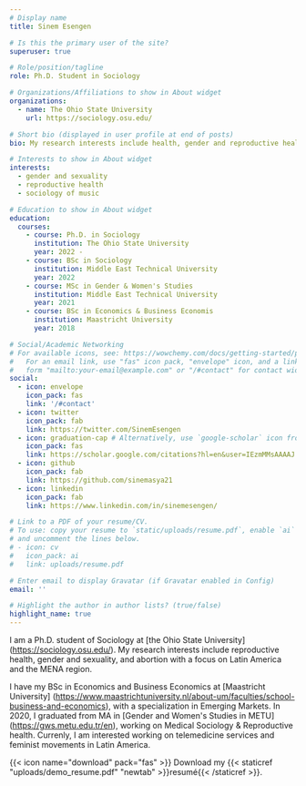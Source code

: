 ```yaml
---
# Display name
title: Sinem Esengen

# Is this the primary user of the site?
superuser: true

# Role/position/tagline
role: Ph.D. Student in Sociology

# Organizations/Affiliations to show in About widget
organizations:
  - name: The Ohio State University
    url: https://sociology.osu.edu/

# Short bio (displayed in user profile at end of posts)
bio: My research interests include health, gender and reproductive health.

# Interests to show in About widget
interests:
  - gender and sexuality
  - reproductive health
  - sociology of music

# Education to show in About widget
education:
  courses:
    - course: Ph.D. in Sociology
      institution: The Ohio State University
      year: 2022 -
    - course: BSc in Sociology
      institution: Middle East Technical University
      year: 2022
    - course: MSc in Gender & Women's Studies
      institution: Middle East Technical University
      year: 2021
    - course: BSc in Economics & Business Economis
      institution: Maastricht University
      year: 2018

# Social/Academic Networking
# For available icons, see: https://wowchemy.com/docs/getting-started/page-builder/#icons
#   For an email link, use "fas" icon pack, "envelope" icon, and a link in the
#   form "mailto:your-email@example.com" or "/#contact" for contact widget.
social:
  - icon: envelope
    icon_pack: fas
    link: '/#contact'
  - icon: twitter
    icon_pack: fab
    link: https://twitter.com/SinemEsengen
  - icon: graduation-cap # Alternatively, use `google-scholar` icon from `ai` icon pack
    icon_pack: fas
    link: https://scholar.google.com/citations?hl=en&user=IEzmMMsAAAAJ
  - icon: github
    icon_pack: fab
    link: https://github.com/sinemasya21
  - icon: linkedin
    icon_pack: fab
    link: https://www.linkedin.com/in/sinemesengen/

# Link to a PDF of your resume/CV.
# To use: copy your resume to `static/uploads/resume.pdf`, enable `ai` icons in `params.toml`,
# and uncomment the lines below.
# - icon: cv
#   icon_pack: ai
#   link: uploads/resume.pdf

# Enter email to display Gravatar (if Gravatar enabled in Config)
email: ''

# Highlight the author in author lists? (true/false)
highlight_name: true
---
```


I am a Ph.D. student of Sociology at [the Ohio State University] (https://sociology.osu.edu/). My research interests include reproductive health, gender and sexuality, and abortion with a focus on Latin America and the MENA region.

I have my BSc in Economics and Business Economics at [Maastricht University] (https://www.maastrichtuniversity.nl/about-um/faculties/school-business-and-economics), with a specialization in Emerging Markets. In 2020, I graduated from MA in [Gender and Women's Studies in METU] (https://gws.metu.edu.tr/en), working on Medical Sociology & Reproductive health. Currenly, I am interested working on telemedicine services and feminist movements in Latin America.



{{< icon name="download" pack="fas" >}} Download my {{< staticref "uploads/demo_resume.pdf" "newtab" >}}resumé{{< /staticref >}}.
